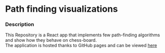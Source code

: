 # Path finding visualizations


### Description

This Repository is a React app that implements few path-finding algorithms and 
show how they behave on chess-board.   
The application is hosted thanks to GitHub pages and can be viewed [here](https://fabiocingottini.github.io/path-finding-visualizations/) 
